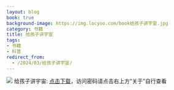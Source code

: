 ```yaml
---
layout: blog
book: true
background-image: https://img.locyoo.com/book给孩子讲宇宙.jpg
category: 书籍
title: 给孩子讲宇宙
tags:
- 书籍
- 科普
redirect_from:
  - /2024/03/给孩子讲宇宙/
---
```

![](https://img.locyoo.com/book给孩子讲宇宙.jpg)
给孩子讲宇宙: <a name = "ref1" href="https://url18.ctfile.com/f/50983618-1345418515-3035cb?p=3619">点击下载</a>，访问密码请点击右上方“关于”自行查看
